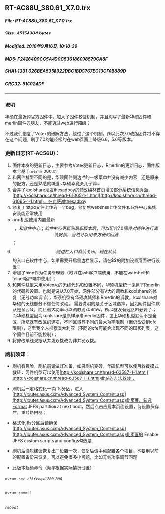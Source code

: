 ## RT-AC88U_380.61_X7.0.trx
#### 
 
##### File: RT-AC88U_380.61_X7.0.trx
##### Size: 45154304 bytes
##### Modified: 2016年9月16日, 10:10:39
##### MD5: F2426409CC5A4D0C536186098579CA8F
##### SHA1:13311026BEA535B922DBC1BDC767EC13CF0B889D
##### CRC32: 51C024DF

* * *
### 说明
华硕在最近的官方固件中，加入了固件校验机制，并且刷写了最新华硕固件和merlin固件的朋友，不能通过web进行降级；

不过我们借鉴了Votex的破解方法，绕过了这个机制，所以此次7.0改版固件将不存在这个问题，刷了7.0的能轻松的在web页面上降级6.6，5.6等版本。
### 更新日志(RT-AC56U)：
1. 固件本身的更新日志，主要参考Votex更新日志，Rmerlin的更新日志，固件版本号基于merlin 380.61
2. 和网件机型不同的是，华硕固件侧边栏的一级菜单并没有减少内容，还是原来的配方，还是熟悉的味道~华硕毕竟亲儿子嘛~
3. 合并了koolshare坛友thesadboy的修改梅林首页增加部分系统信息页面，[http://koolshare.cn/thread-61065-1-1.html](http://koolshare.cn/thread-61065-1-1.html)，在此感谢thesadboy
4. 修复了httpd文件上传的一个bug，修复后webshell上传文件和软件中心离线安装能正常使用
5. arm机型使用内置最新$$，和软件中心；软件中心更新到最新版本后，可以配合7.0固件对插件进行离线安装，当然可以用来方便的回滚$$；
6. $$侧边栏入口默认关闭，现在默认$$的入口在软件中心，如果需要开启侧边栏显示，请在$$的附加设置页面进行设置；
7. 增加了htop作为任务管理器（可以在ssh客户端使用，不能在webshell和telnet客户端中使用）；
8. 和网件机型采用Votex大的无线代码和设置不同，华硕机型统一采用了Rmerlin的代码和设置。也就是说从7.0开始，网件部分有V大的调教和koolshare的修复（无线功率调节），华硕机型有华硕攻城师和Rmerlin的调教，koolshare对华硕的无线部分不做任何改动。 需要说明的是关于区域选择，因为网件固件默认是全区域，而且最大功率可以调教到708mw，所以就没有选区的必要了；而华硕机型因为koolshare是原样承袭merlin固件，加上华硕机型默认不是全区，所以就有改区的选项，不同区域有不同的最大功率限制（但仍然受到cfe限制），这里我个人推荐澳大利亚（不同的cfe可能会出现不同的国家列表，这个固件目前不能控制）；
9. 将修改单线双拨从并发双拨改为非并发双拨。

### 刷机须知：
* 刷机有风险，刷机前请做好准备，如果刷机变砖，华硕机型可以使用救援模式救砖，网件机型可以使用[http://koolshare.cn/thread-63587-1-1.html](http://koolshare.cn/thread-63587-1-1.html)此贴的方法救砖；
* 刷机后一定格式化一次jffs分区，进入[http://router.asus.com/Advanced_System_Content.asp](http://router.asus.com/Advanced_System_Content.asp)此页面，勾选Format JFFS partition at next boot，然后点击应用本页面设置，待设置保存后，重启路由器；
* 格式化jffs分区后请确保[http://router.asus.com/Advanced_System_Content.asp](http://router.asus.com/Advanced_System_Content.asp)此页面的 Enable JFFS custom scripts and configs勾选是.
* 刷机后强烈建议恢复出厂设置一次，恢复后请手动配置各个项目，不要用以前的配置备份来恢复，可以避免很多小问题，比如无线功率调节问题

* 此版本超频命令（频率根据实际情况设置）：
###### `nvram set clkfreq=1200,800`
###### `nvram commit`
###### `reboot`
